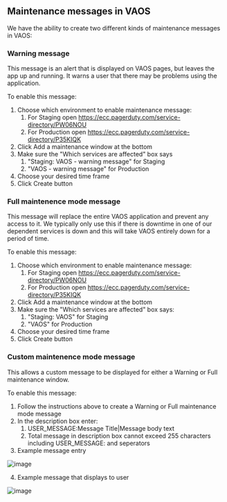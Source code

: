 ## Maintenance messages in VAOS

We have the ability to create two different kinds of maintenance messages in VAOS:

### Warning message

This message is an alert that is displayed on VAOS pages, but leaves the app up and running. It warns a user that there may be problems using the application.

To enable this message:

1. Choose which environment to enable maintenance message:
    1. For Staging open https://ecc.pagerduty.com/service-directory/PW06NOU
    2. For Production open https://ecc.pagerduty.com/service-directory/P35KIQK
2. Click Add a maintenance window at the bottom
3. Make sure the "Which services are affected" box says
    1. "Staging: VAOS - warning message" for Staging
    2. "VAOS - warning message" for Production
4. Choose your desired time frame
5. Click Create button


### Full maintenence mode message

This message will replace the entire VAOS application and prevent any access to it. We typically only use this if there is downtime in one of our dependent services is down and this will take VAOS entirely down for a period of time.

To enable this message:

1. Choose which environment to enable maintenance message:
    1. For Staging open https://ecc.pagerduty.com/service-directory/PW06NOU
    2. For Production open https://ecc.pagerduty.com/service-directory/P35KIQK
2. Click Add a maintenance window at the bottom
3. Make sure the "Which services are affected" box says:
    1. "Staging: VAOS" for Staging
    2. "VAOS" for Production
5. Choose your desired time frame
6. Click Create button

### Custom maintenence mode message

This allows a custom message to be displayed for either a Warning or Full maintenance window.

To enable this message:

1. Follow the instructions above to create a Warning or Full maintenance mode message
2. In the description box enter:
    1. USER_MESSAGE:Message Title|Message body text
    2. Total message in description box cannot exceed 255 characters including USER_MESSAGE: and seperators
3. Example message entry

![image](https://github.com/department-of-veterans-affairs/va.gov-team/assets/97117349/21d77049-51e3-426f-84c6-63fb205878f7)

4. Example message that displays to user

![image](https://github.com/department-of-veterans-affairs/va.gov-team/assets/97117349/6b849e9d-df43-4cb7-af40-469aaa0a8592)
